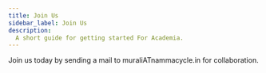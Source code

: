 ```yaml
---
title: Join Us
sidebar_label: Join Us
description:
  A short guide for getting started For Academia.
---
```


Join us today by sending a mail to muraliATnammacycle.in for collaboration.




 

